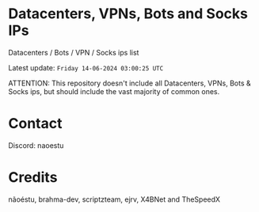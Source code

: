 # Datacenters, VPNs, Bots and Socks IPs
 
Datacenters / Bots / VPN / Socks ips list

Latest update: `Friday 14-06-2024 03:00:25 UTC` 

ATTENTION: This repository doesn't include all Datacenters, VPNs, Bots & Socks ips, 
but should include the vast majority of common ones.

# Contact
Discord: naoestu

# Credits
nãoéstu, brahma-dev, scriptzteam, ejrv, X4BNet and TheSpeedX
